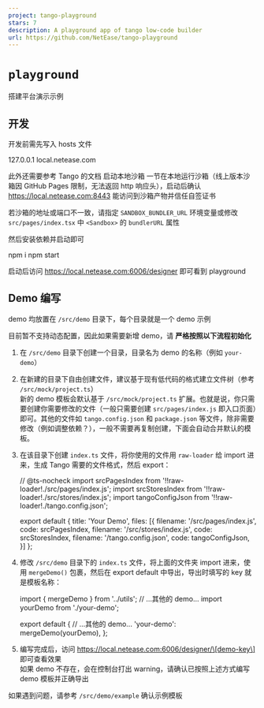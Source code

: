 ```yaml
---
project: tango-playground
stars: 7
description: A playground app of tango low-code builder
url: https://github.com/NetEase/tango-playground
---
```


`playground`
============

搭建平台演示示例

开发
--

开发前需先写入 hosts 文件

127.0.0.1 local.netease.com

此外还需要参考 Tango 的文档 启动本地沙箱 一节在本地运行沙箱（线上版本沙箱因 GitHub Pages 限制，无法返回 http 响应头），启动后确认 https://local.netease.com:8443 能访问到沙箱产物并信任自签证书

若沙箱的地址或端口不一致，请指定 `SANDBOX_BUNDLER_URL` 环境变量或修改 `src/pages/index.tsx` 中 `<Sandbox>` 的 `bundlerURL` 属性

然后安装依赖并启动即可

npm i
npm start

启动后访问 https://local.netease.com:6006/designer 即可看到 playground

Demo 编写
-------

demo 均放置在 `/src/demo` 目录下，每个目录就是一个 demo 示例

目前暂不支持动态配置，因此如果需要新增 demo，请 **严格按照以下流程初始化**

1.  在 `/src/demo` 目录下创建一个目录，目录名为 demo 的名称（例如 `your-demo`）
    
2.  在新建的目录下自由创建文件，建议基于现有低代码的格式建立文件树（参考 `/src/mock/project.ts`）  
    新的 demo 模板会默认基于 `/src/mock/project.ts` 扩展。也就是说，你只需要创建你需要修改的文件（一般只需要创建 `src/pages/index.js` 即入口页面）即可。其他的文件如 `tango.config.json` 和 `package.json` 等文件，除非需要修改（例如调整依赖？），一般不需要再复制创建，下面会自动合并默认的模板。
    
3.  在该目录下创建 `index.ts` 文件，将你使用的文件用 `raw-loader` 给 import 进来，生成 Tango 需要的文件格式，然后 export：
    
    // @ts\-nocheck
    import srcPagesIndex from '!!raw-loader!./src/pages/index.js';
    import srcStoresIndex from '!!raw-loader!./src/stores/index.js';
    import tangoConfigJson from '!!raw-loader!./tango.config.json';
    
    export default {
      title: 'Your Demo',
      files: \[{
        filename: '/src/pages/index.js', code: srcPagesIndex,
        filename: '/src/stores/index.js', code: srcStoresIndex,
        filename: '/tango.config.json', code: tangoConfigJson,
      }\]
    };
    
4.  修改 `/src/demo` 目录下的 `index.ts` 文件，将上面的文件夹 import 进来，使用 `mergeDemo()` 包裹，然后在 export default 中导出，导出时填写的 key 就是模板名称：
    
    import { mergeDemo } from '../utils';
    // ...其他的 demo...
    import yourDemo from './your-demo';
    
    export default {
      // ...其他的 demo...
      'your-demo': mergeDemo(yourDemo),
    };
    
5.  编写完成后，访问 https://local.netease.com:6006/designer/\[demo-key\] 即可查看效果  
    如果 demo 不存在，会在控制台打出 warning，请确认已按照上述方式编写 demo 模板并正确导出
    

如果遇到问题，请参考 `/src/demo/example` 确认示例模板
